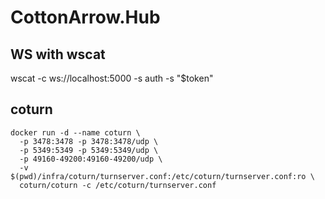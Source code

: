# CottonArrow.Hub

## WS with wscat

wscat -c ws://localhost:5000 -s auth -s "$token"

## coturn

    docker run -d --name coturn \
      -p 3478:3478 -p 3478:3478/udp \
      -p 5349:5349 -p 5349:5349/udp \
      -p 49160-49200:49160-49200/udp \
      -v $(pwd)/infra/coturn/turnserver.conf:/etc/coturn/turnserver.conf:ro \
      coturn/coturn -c /etc/coturn/turnserver.conf
